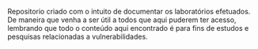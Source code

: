 Repositorio criado com o intuito de documentar os laboratórios efetuados. De maneira que venha a ser útil a todos que aqui puderem ter acesso, lembrando que todo o conteúdo aqui encontrado é para fins de estudos e pesquisas relacionadas a vulnerabilidades.
